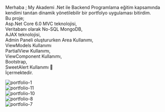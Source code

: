 Merhaba ;
My Akademi .Net ile Backend Programlama eğitim kapsamında kendimi tanıtan dinamik yönetilebilir bir portfolyo uygulaması bitirdim.  
Bu proje;  
Asp.Net Core 6.0 MVC teknolojisi,  
Veritabanı olarak No-SQL MongoDB,  
AJAX teknolojisi,  
Admin Paneli oluştururken Area Kullanımı,  
ViewModels Kullanımı  
PartialView Kullanımı,  
ViewComponent Kullanımı,  
Bootstrap,  
SweetAlert Kullanımı 🙂   
İçermektedir.
			
![portfolio-1](https://github.com/bora1990/MyPortfolioNoSQLAjax/assets/99908441/050393c3-f86b-4663-90a4-4159f0a52abb)  
![portfolio-11](https://github.com/bora1990/MyPortfolioNoSQLAjax/assets/99908441/a7035ad6-33c2-4019-9912-9fced5d51f30)  
![portfolio-10](https://github.com/bora1990/MyPortfolioNoSQLAjax/assets/99908441/c323bf50-bdb6-40be-a2e3-ca0d2c08435c)  
![portfolio-8](https://github.com/bora1990/MyPortfolioNoSQLAjax/assets/99908441/3a05822a-d8e8-44ae-b59e-300e11c8d847)  
![portfolio-7](https://github.com/bora1990/MyPortfolioNoSQLAjax/assets/99908441/87168657-2016-4855-99c5-02fc96f84494)   

